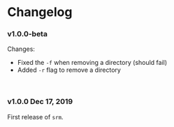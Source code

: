 # Changelog

### v1.0.0-beta

Changes:

 - Fixed the `-f` when removing a directory (should fail)
 - Added `-r` flag to remove a directory

<br>

### v1.0.0 Dec 17, 2019

First release of `srm`.

<br>

